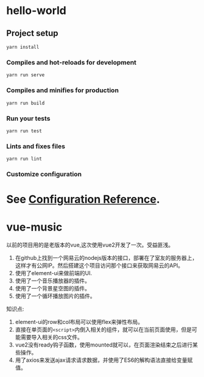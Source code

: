 # hello-world

## Project setup
```
yarn install
```

### Compiles and hot-reloads for development
```
yarn run serve
```

### Compiles and minifies for production
```
yarn run build
```

### Run your tests
```
yarn run test
```

### Lints and fixes files
```
yarn run lint
```

### Customize configuration
See [Configuration Reference](https://cli.vuejs.org/config/).
=======
# vue-music

以前的项目用的是老版本的vue,这次使用vue2开发了一次。受益匪浅。

1. 在github上找到一个网易云的nodejs版本的接口，部署在了室友的服务器上，这样才有公网IP。然后搭建这个项目访问那个接口来获取网易云的API。
2. 使用了element-ui来做前端的UI.
3. 使用了一个音乐播放器的插件。
4. 使用了一个背景星空图的插件。
5. 使用了一个循环播放图片的插件。



知识点:
1. element-ui的row和col布局可以使用flex来弹性布局。
2. 直接在单页面的`<script>`内倒入相关的组件，就可以在当前页面使用，但是可能需要导入相关的css文件。
3. vue2没有ready钩子函数，使用mounted就可以，在页面渲染结束之后进行某些操作。
4. 用了axios来发送ajax请求请求数据，并使用了ES6的解构语法直接给变量赋值。


